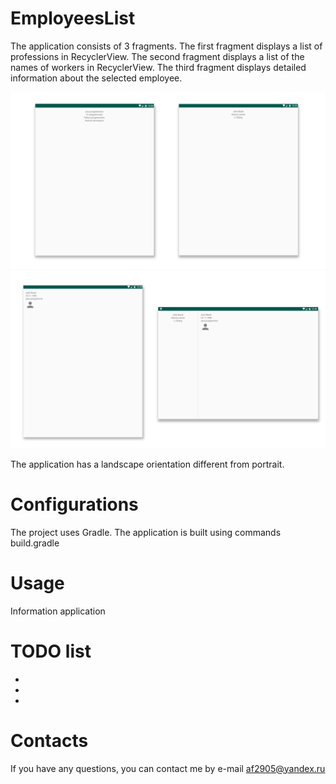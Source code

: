 # EmployeesList

The application consists of 3 fragments. The first fragment displays a list of professions in RecyclerView.
The second fragment displays a list of the names of workers in RecyclerView.
The third fragment displays detailed information about the selected employee.

![Image of Yaktocat](https://github.com/af2905/EmployeesList/blob/master/app/images/employeesNew1.jpg)
![Image of Yaktocat](https://github.com/af2905/EmployeesList/blob/master/app/images/employeesNew2.jpg)

The application has a landscape orientation different from portrait.

# Configurations
The project uses Gradle. The application is built using commands build.gradle

# Usage
Information application

# TODO list
*
*
*

# Contacts
If you have any questions, you can contact me by e-mail af2905@yandex.ru
